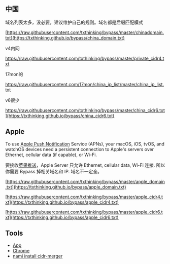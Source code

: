 ## 中国

域名列表太多，没必要，建议维护自己的规则。域名都是后缀匹配模式

[https://raw.githubusercontent.com/txthinking/bypass/master/chinadomain.txt](https://txthinking.github.io/bypass/china_domain.txt)

v4内网

https://raw.githubusercontent.com/txthinking/bypass/master/private_cidr4.txt

17mon的

https://raw.githubusercontent.com/17mon/china_ip_list/master/china_ip_list.txt

v6很少

https://raw.githubusercontent.com/txthinking/bypass/master/china_cidr6.txt](https://txthinking.github.io/bypass/china_cidr6.txt)

## Apple

To use [Apple Push Notification](https://www.txthinking.com/talks/articles/brook-en.article#apple-push-problem) Service (APNs), your macOS, iOS, tvOS, and watchOS devices need a persistent connection to Apple's servers over Ethernet, cellular data (if capable), or Wi-Fi.

要接收[苹果推送](https://www.txthinking.com/talks/articles/brook.article#apple-%E6%8E%A8%E9%80%81%E9%97%AE%E9%A2%98)，Apple Server 只允许 Ethernet, cellular data, Wi-Fi 连接. 所以你需要 Bypass 掉相关域名和 IP. 域名不一定全。

[https://raw.githubusercontent.com/txthinking/bypass/master/apple_domain.txt](https://txthinking.github.io/bypass/apple_domain.txt)

[https://raw.githubusercontent.com/txthinking/bypass/master/apple_cidr4.txt](https://txthinking.github.io/bypass/apple_cidr4.txt)

[https://raw.githubusercontent.com/txthinking/bypass/master/apple_cidr6.txt](https://txthinking.github.io/bypass/apple_cidr6.txt)

## Tools

-   [App](https://www.txthinking.com/vioeye.html)
-   [Chrome](https://chrome.google.com/webstore/detail/ipvfoo/ecanpcehffngcegjmadlcijfolapggal)
-   [nami install cidr-merger](https://github.com/zhanhb/cidr-merger)
